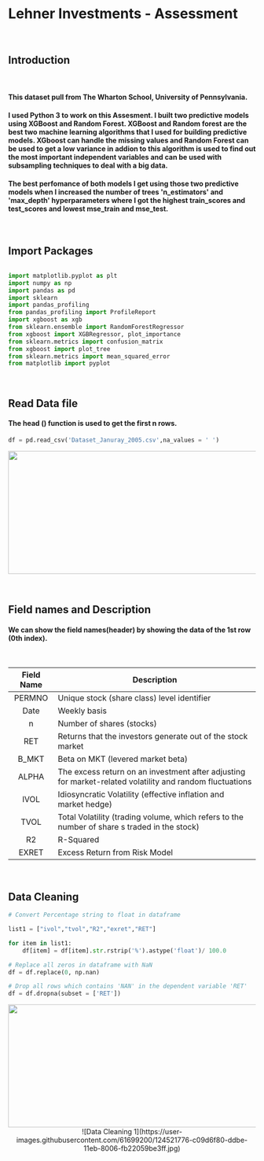 

# Lehner Investments - Assessment
 

<br>

## Introduction 

<br>

#### This dataset pull from The Wharton School, University of Pennsylvania. 

#### I used Python 3 to work on this Assesment. I built two predictive models using XGBoost and Random Forest. XGBoost and Random forest are the best two machine learning algorithms that I used for building predictive models. XGboost can handle the missing values and Random Forest can be used to get a low variance in addion to this algorithm is used to find out the most important independent variables and can be used  with subsampling techniques to deal with a big data.   

#### The best perfomance of both models I get using those two predictive models when I increased the number of trees 'n_estimators' and 'max_depth' hyperparameters where I got the highest train_scores and test_scores and lowest mse_train and mse_test.  
 
<br>

## Import Packages 

```python

import matplotlib.pyplot as plt
import numpy as np
import pandas as pd
import sklearn
import pandas_profiling
from pandas_profiling import ProfileReport 
import xgboost as xgb
from sklearn.ensemble import RandomForestRegressor
from xgboost import XGBRegressor, plot_importance
from sklearn.metrics import confusion_matrix
from xgboost import plot_tree
from sklearn.metrics import mean_squared_error
from matplotlib import pyplot

```
<br>

## Read Data file

#### The head () function is used to get the first n rows.

```python
df = pd.read_csv('Dataset_Januray_2005.csv',na_values = ' ') 
```

<p align="center">
  <img width="850" height="250" src="https://user-images.githubusercontent.com/61699200/124518680-0ead7580-ddb5-11eb-8532-bed8698e3c32.jpg">
</p>

<br>

## Field names and Description
#### We can show the field names(header) by showing the data of the 1st row (0th index).

<br>

|    Field Name        |        Description                |
|:-: | ------------------ |
|PERMNO | Unique stock (share class) level identifier|
|Date | Weekly basis |
|n | Number of shares (stocks)|
|RET | Returns that the investors generate out of the stock market|
|B_MKT	|Beta on MKT (levered market beta)|
|ALPHA | The excess return on an investment after adjusting for market-related volatility and random fluctuations|
|IVOL	| Idiosyncratic Volatility (effective inflation and market hedge)|
|TVOL	 | Total Volatility (trading volume, which refers to the number of share s traded in the stock)|
|R2	| R-Squared|
|EXRET	| Excess Return from Risk Model|

<br>

## Data Cleaning 

```python
# Convert Percentage string to float in dataframe

list1 = ["ivol","tvol","R2","exret","RET"]

for item in list1: 
    df[item] = df[item].str.rstrip('%').astype('float')/ 100.0

# Replace all zeros in dataframe with NaN
df = df.replace(0, np.nan)

# Drop all rows which contains 'NAN' in the dependent variable 'RET'
df = df.dropna(subset = ['RET'])

```

<p align="center">
  <img width="850" height="250" src="https://user-images.githubusercontent.com/61699200/124521776-c09d6f80-ddbe-11eb-8006-fb22059be3ff.jpg">
  ![Data Cleaning 1](https://user-images.githubusercontent.com/61699200/124521776-c09d6f80-ddbe-11eb-8006-fb22059be3ff.jpg)
</p>

<br>
